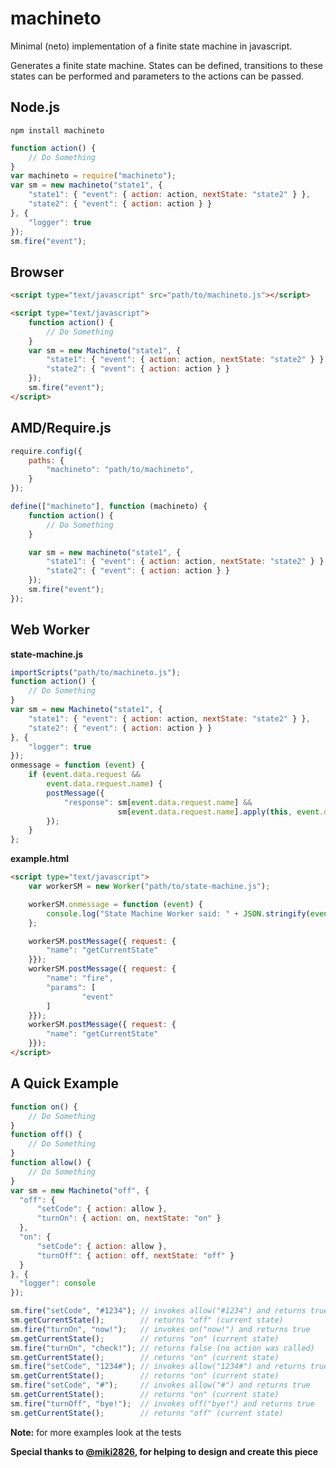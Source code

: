 machineto
=========

Minimal (neto) implementation of a finite state machine in javascript.

Generates a finite state machine.
States can be defined, transitions to these states can be performed and parameters to the actions can be passed.

## Node.js
```
npm install machineto
```
```js
function action() {
    // Do Something
}
var machineto = require("machineto");
var sm = new machineto("state1", {
    "state1": { "event": { action: action, nextState: "state2" } },
    "state2": { "event": { action: action } }
}, {
    "logger": true
});
sm.fire("event");
```

## Browser
```html
<script type="text/javascript" src="path/to/machineto.js"></script>
```
```html
<script type="text/javascript">
    function action() {
        // Do Something
    }
    var sm = new Machineto("state1", {
        "state1": { "event": { action: action, nextState: "state2" } },
        "state2": { "event": { action: action } }
    });
    sm.fire("event");
</script>
```

## AMD/Require.js
```js
require.config({
    paths: {
        "machineto": "path/to/machineto",
    }
});
```
```js
define(["machineto"], function (machineto) {
    function action() {
        // Do Something
    }

    var sm = new machineto("state1", {
        "state1": { "event": { action: action, nextState: "state2" } },
        "state2": { "event": { action: action } }
    });
    sm.fire("event");
});
```

## Web Worker
__state-machine.js__
```js
importScripts("path/to/machineto.js");
function action() {
    // Do Something
}
var sm = new Machineto("state1", {
    "state1": { "event": { action: action, nextState: "state2" } },
    "state2": { "event": { action: action } }
}, {
    "logger": true
});
onmessage = function (event) {
    if (event.data.request &&
        event.data.request.name) {
        postMessage({
            "response": sm[event.data.request.name] &&
                        sm[event.data.request.name].apply(this, event.data.request.params)
        });
    }
};
```

__example.html__
```html
<script type="text/javascript">
    var workerSM = new Worker("path/to/state-machine.js");

    workerSM.onmessage = function (event) {
        console.log("State Machine Worker said: " + JSON.stringify(event.data));
    };

    workerSM.postMessage({ request: {
        "name": "getCurrentState"
    }});
    workerSM.postMessage({ request: {
        "name": "fire",
        "params": [
                "event"
        ]
    }});
    workerSM.postMessage({ request: {
        "name": "getCurrentState"
    }});
</script>
```

## A Quick Example
```js
function on() {
    // Do Something
}
function off() {
    // Do Something
}
function allow() {
    // Do Something
}
var sm = new Machineto("off", {
  "off": {
      "setCode": { action: allow },
      "turnOn": { action: on, nextState: "on" }
  },
  "on": {
      "setCode": { action: allow },
      "turnOff": { action: off, nextState: "off" }
  }
}, {
  "logger": console
});

sm.fire("setCode", "#1234"); // invokes allow("#1234") and returns true
sm.getCurrentState();        // returns "off" (current state)
sm.fire("turnOn", "now!");   // invokes on("now!") and returns true
sm.getCurrentState();        // returns "on" (current state)
sm.fire("turnOn", "check!"); // returns false (no action was called)
sm.getCurrentState();        // returns "on" (current state)
sm.fire("setCode", "1234#"); // invokes allow("1234#") and returns true
sm.getCurrentState();        // returns "on" (current state)
sm.fire("setCode", "#");     // invokes allow("#") and returns true
sm.getCurrentState();        // returns "on" (current state)
sm.fire("turnOff", "bye!");  // invokes off("bye!") and returns true
sm.getCurrentState();        // returns "off" (current state)

```

__Note:__ for more examples look at the tests


__Special thanks to [@miki2826](https://github.com/miki2826), for helping to design and create this piece__